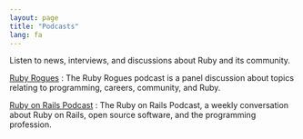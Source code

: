 ```yaml
---
layout: page
title: "Podcasts"
lang: fa
---
```


Listen to news, interviews, and discussions about Ruby and its community.

[Ruby Rogues][rogues]
: The Ruby Rogues podcast is a panel discussion about topics relating to
  programming, careers, community, and Ruby.

[Ruby on Rails Podcast][rorpodcast]
: The Ruby on Rails Podcast, a weekly conversation about Ruby on Rails,
  open source software, and the programming profession.

[rorpodcast]: http://5by5.tv/rubyonrails
[rogues]: https://devchat.tv/ruby-rogues
